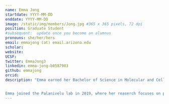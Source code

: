 ```yaml
---
name: Emma Jong
startdate: YYYY-MM-DD
enddate: YYYY-MM-DD
image: /static/img/members/Jong.jpg #365 x 365 pixels, 72 dpi
position: Graduate Student
#subsequent:  update once you become an alumnus
pronouns: she/her/hers
email: emmajong (at) email.arizona.edu
scholar: 
website: 
UCSF: 
twitter: EmmaJong3
linkedin: emma-jong-b0587983
github: emmajong
orcid: 
description: "Emma earned her Bachelor of Science in Molecular and Cellular Biology at the University of Arizona in 2017 and received her Master's degree in Plant Science at the University of Arizona in 2021. During her undergraduate career, Emma joined Dr. Betsy Arnold's lab and assisted in research related to tropical endophytes. After receiving her Bachelor's degree, Emma worked as the lab manager in Dr. Rachel Gallery's lab and assisted in projects related to plant-soil microbial ecology, including microbial controls of tropical plant community diversity, recreational camping effects on soil microbial activity in rangelands and how the microbial activity influences carbon levels in soils.  


Emma joined the Palanivelu lab in 2019, where her reaserch focuses on proteins important to overcoming interspecific hybridization barriers in Brassicaceae during pollen tube reception, a key step in plant reproduction."
---
```


